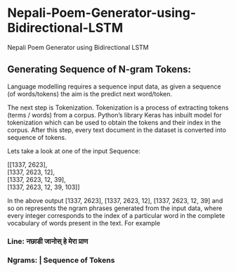 # Nepali-Poem-Generator-using-Bidirectional-LSTM
Nepali Poem Generator using Bidirectional LSTM

## Generating Sequence of N-gram Tokens:

Language modelling requires a sequence input data, as given a sequence (of words/tokens) the aim is the predict next word/token.

The next step is Tokenization. Tokenization is a process of extracting tokens (terms / words) from a corpus. Python’s library Keras has inbuilt model for tokenization which can be used to obtain the tokens and their index in the corpus. After this step, every text document in the dataset is converted into sequence of tokens.

Lets take a look at one of the input Sequence: 

[[1337, 2623],<br>
 [1337, 2623, 12],<br>
 [1337, 2623, 12, 39],<br>
 [1337, 2623, 12, 39, 103]]

In the above output [1337, 2623], [1337, 2623, 12], [1337, 2623, 12, 39] and so on represents the ngram phrases generated from the input data, where every integer corresponds to the index of a particular word in the complete vocabulary of words present in the text. For example <br>

### Line: नछाडी जानोस् हे मेरा प्राण
### Ngrams: | Sequence of Tokens
